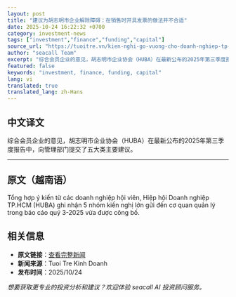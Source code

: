 ```yaml
---
layout: post
title: "建议为胡志明市企业解除障碍：在销售时开具发票的做法并不合适"
date: 2025-10-24 16:22:32 +0700
category: investment-news
tags: ["investment","finance","funding","capital"]
source_url: "https://tuoitre.vn/kien-nghi-go-vuong-cho-doanh-nghiep-tp-hcm-lap-hoa-don-tai-thoi-diem-ban-hang-la-chua-phu-hop-20251024172643786.htm"
author: "seacall Team"
excerpt: "综合会员企业的意见，胡志明市企业协会（HUBA）在最新公布的2025年第三季度报告中，向管理部门提交了五大类主要建议。..."
featured: false
keywords: "investment, finance, funding, capital"
lang: vi
translated: true
translated_lang: zh-Hans
---
```


## 中文译文

综合会员企业的意见，胡志明市企业协会（HUBA）在最新公布的2025年第三季度报告中，向管理部门提交了五大类主要建议。

---

## 原文（越南语）

Tổng hợp ý kiến từ các doanh nghiệp hội viên, Hiệp hội Doanh nghiệp TP.HCM (HUBA) ghi nhận 5 nhóm kiến nghị lớn gửi đến cơ quan quản lý trong báo cáo quý 3-2025 vừa được công bố.

## 相关信息

- **原文链接**：[查看完整新闻](https://tuoitre.vn/kien-nghi-go-vuong-cho-doanh-nghiep-tp-hcm-lap-hoa-don-tai-thoi-diem-ban-hang-la-chua-phu-hop-20251024172643786.htm)
- **新闻来源**：Tuoi Tre Kinh Doanh
- **发布时间**：2025/10/24

*想要获取更专业的投资分析和建议？欢迎体验 seacall AI 投资顾问服务。*